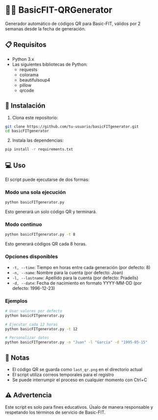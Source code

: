 # 🏋️‍♂️ BasicFIT-QRGenerator

Generador automático de códigos QR para Basic-FIT, válidos por 2 semanas desde la fecha de generación.

## 📋 Requisitos

- Python 3.x
- Las siguientes bibliotecas de Python:
  - requests
  - colorama
  - beautifulsoup4
  - pillow
  - qrcode

## 🚀 Instalación

1. Clona este repositorio:
```bash
git clone https://github.com/tu-usuario/basicFITgenerator.git
cd basicFITgenerator
```

2. Instala las dependencias:
```bash
pip install -r requirements.txt
```

## 💻 Uso

El script puede ejecutarse de dos formas:

### Modo una sola ejecución
```bash
python basicFITgenerator.py
```
Esto generará un solo código QR y terminará.

### Modo continuo
```bash
python basicFITgenerator.py -t 8
```
Esto generará códigos QR cada 8 horas.

### Opciones disponibles

- `-t, --time`: Tiempo en horas entre cada generación (por defecto: 8)
- `-n, --name`: Nombre para la cuenta (por defecto: Joan)
- `-l, --lastname`: Apellido para la cuenta (por defecto: Pradells)
- `-d, --date`: Fecha de nacimiento en formato YYYY-MM-DD (por defecto: 1996-12-23)

### Ejemplos

```bash
# Usar valores por defecto
python basicFITgenerator.py

# Ejecutar cada 12 horas
python basicFITgenerator.py -t 12

# Personalizar datos
python basicFITgenerator.py -n "Juan" -l "García" -d "1995-05-15"
```

## 📝 Notas

- El código QR se guarda como `last_qr.png` en el directorio actual
- El script utiliza correos temporales para el registro
- Se puede interrumpir el proceso en cualquier momento con Ctrl+C

## ⚠️ Advertencia

Este script es solo para fines educativos. Úsalo de manera responsable y respetando los términos de servicio de Basic-FIT.
